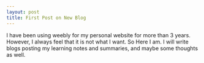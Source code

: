 ```yaml
---
layout: post
title: First Post on New Blog
---
```


I have been using weebly for my personal website for more than 3 years. However, I always feel that it is not what I want. So Here I am. I will write blogs posting my learning notes and summaries, and maybe some thoughts as well.
